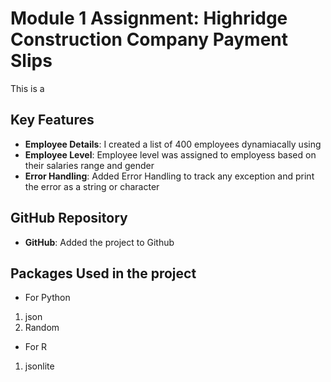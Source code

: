 # Module 1 Assignment: Highridge Construction Company Payment Slips 

This is a 


## Key Features

- **Employee Details**: I created a list of 400 employees dynamiacally using 
- **Employee Level**: Employee level was assigned to employess based on their salaries range and gender
- **Error Handling**: Added Error Handling to track any exception and print the error as a string or character


## GitHub Repository

- **GitHub**: Added the project to Github

## Packages Used in the project
- For Python
1. json
2. Random


- For R
1. jsonlite